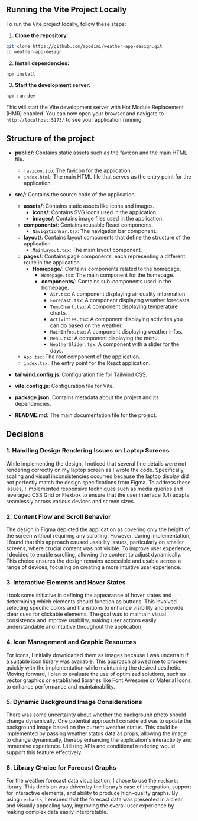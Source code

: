 ## Running the Vite Project Locally

To run the Vite project locally, follow these steps:

1. **Clone the repository:**

```sh
git clone https://github.com/apodimi/weather-app-design.git
cd weather-app-design
```

2. **Install dependencies:**

```sh
npm install
```

3. **Start the development server:**

```sh
npm run dev
```

This will start the Vite development server with Hot Module Replacement (HMR) enabled. You can now open your browser and navigate to ` http://localhost:5173/` to see your application running.

## Structure of the project

- **public/**: Contains static assets such as the favicon and the main HTML file.

  - `favicon.ico`: The favicon for the application.
  - `index.html`: The main HTML file that serves as the entry point for the application.

- **src/**: Contains the source code of the application.

  - **assets/**: Contains static assets like icons and images.
    - **icons/**: Contains SVG icons used in the application.
    - **images/**: Contains image files used in the application.
  - **components/**: Contains reusable React components.
    - `NavigationBar.tsx`: The navigation bar component.
  - **layout/**: Contains layout components that define the structure of the application.
    - `MainLayout.tsx`: The main layout component.
  - **pages/**: Contains page components, each representing a different route in the application.
    - **Homepage/**: Contains components related to the homepage.
      - `Homepage.tsx`: The main component for the homepage.
      - **components/**: Contains sub-components used in the homepage.
        - `Air.tsx`: A component displaying air quality information.
        - `Forecast.tsx`: A component displaying weather forecasts.
        - `TempChart.tsx`: A component displaying temperature charts.
        - `Activities.tsx`: A component displaying activities you can do based on the weather.
        - `MainInfos.tsx`: A component displaying weather infos.
        - `Menu.tsx`: A component displaying the menu.
        - `WeatherSlider.tsx`: A component with a slider for the days.
  - `App.tsx`: The root component of the application.
  - `index.tsx`: The entry point for the React application.

- **tailwind.config.js**: Configuration file for Tailwind CSS.
- **vite.config.js**: Configuration file for Vite.
- **package.json**: Contains metadata about the project and its dependencies.
- **README.md**: The main documentation file for the project.

## Decisions

### 1. Handling Design Rendering Issues on Laptop Screens

While implementing the design, I noticed that several fine details were not rendering correctly on my laptop screen as I wrote the code. Specifically, scaling and visual inconsistencies occurred because the laptop display did not perfectly match the design specifications from Figma. To address these issues, I implemented responsive techniques such as media queries and leveraged CSS Grid or Flexbox to ensure that the user interface (UI) adapts seamlessly across various devices and screen sizes.

### 2. Content Flow and Scroll Behavior

The design in Figma depicted the application as covering only the height of the screen without requiring any scrolling. However, during implementation, I found that this approach caused usability issues, particularly on smaller screens, where crucial content was not visible. To improve user experience, I decided to enable scrolling, allowing the content to adjust dynamically. This choice ensures the design remains accessible and usable across a range of devices, focusing on creating a more intuitive user experience.

### 3. Interactive Elements and Hover States

I took some initiative in defining the appearance of hover states and determining which elements should function as buttons. This involved selecting specific colors and transitions to enhance visibility and provide clear cues for clickable elements. The goal was to maintain visual consistency and improve usability, making user actions easily understandable and intuitive throughout the application.

### 4. Icon Management and Graphic Resources

For icons, I initially downloaded them as images because I was uncertain if a suitable icon library was available. This approach allowed me to proceed quickly with the implementation while maintaining the desired aesthetic. Moving forward, I plan to evaluate the use of optimized solutions, such as vector graphics or established libraries like Font Awesome or Material Icons, to enhance performance and maintainability.

### 5. Dynamic Background Image Considerations

There was some uncertainty about whether the background photo should change dynamically. One potential approach I considered was to update the background image based on the current weather status. This could be implemented by passing weather status data as props, allowing the image to change dynamically, thereby enhancing the application's interactivity and immersive experience. Utilizing APIs and conditional rendering would support this feature effectively.

### 6. Library Choice for Forecast Graphs

For the weather forecast data visualization, I chose to use the `recharts` library. This decision was driven by the library’s ease of integration, support for interactive elements, and ability to produce high-quality graphs. By using `recharts`, I ensured that the forecast data was presented in a clear and visually appealing way, improving the overall user experience by making complex data easily interpretable.
